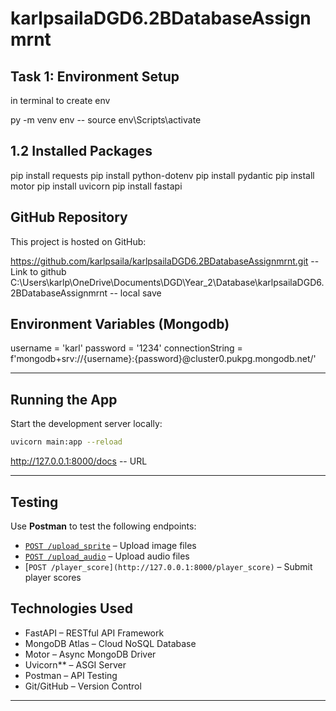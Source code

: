 # karlpsailaDGD6.2BDatabaseAssignmrnt

## Task 1: Environment Setup

in terminal to create env

py -m venv env -- 
source env\Scripts\activate



## 1.2 Installed Packages

pip install requests
pip install python-dotenv
pip install pydantic
pip install motor
pip install uvicorn
pip install fastapi


##  GitHub Repository

This project is hosted on GitHub:

https://github.com/karlpsaila/karlpsailaDGD6.2BDatabaseAssignmrnt.git -- Link to github
C:\Users\karlp\OneDrive\Documents\DGD\Year_2\Database\karlpsailaDGD6.2BDatabaseAssignmrnt  -- local save


##  Environment Variables (Mongodb)

username = 'karl'
password = '1234'
connectionString = f'mongodb+srv://{username}:{password}@cluster0.pukpg.mongodb.net/'


---

##  Running the App

Start the development server locally:

```bash
uvicorn main:app --reload
```

http://127.0.0.1:8000/docs  -- URL

---

##  Testing

Use **Postman** to test the following endpoints:

- [`POST /upload_sprite`](http://127.0.0.1:8000/upload_sprite) – Upload image files
- [`POST /upload_audio`](http://127.0.0.1:8000/upload_audio) – Upload audio files
- [`POST /player_score](http://127.0.0.1:8000/player_score)` – Submit player scores




##  Technologies Used

- FastAPI – RESTful API Framework
- MongoDB Atlas – Cloud NoSQL Database
- Motor – Async MongoDB Driver
- Uvicorn** – ASGI Server
- Postman – API Testing
- Git/GitHub – Version Control

---